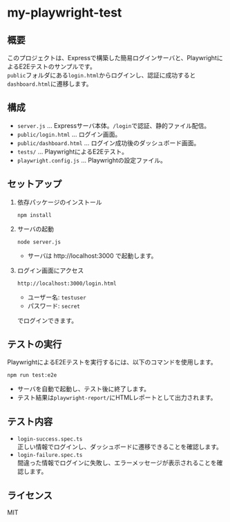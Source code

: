 # my-playwright-test

## 概要

このプロジェクトは、Expressで構築した簡易ログインサーバと、PlaywrightによるE2Eテストのサンプルです。  
`public`フォルダにある`login.html`からログインし、認証に成功すると`dashboard.html`に遷移します。

## 構成

- `server.js` … Expressサーバ本体。`/login`で認証、静的ファイル配信。
- `public/login.html` … ログイン画面。
- `public/dashboard.html` … ログイン成功後のダッシュボード画面。
- `tests/` … PlaywrightによるE2Eテスト。
- `playwright.config.js` … Playwrightの設定ファイル。

## セットアップ

1. 依存パッケージのインストール

   ```
   npm install
   ```

2. サーバの起動

   ```
   node server.js
   ```

   - サーバは http://localhost:3000 で起動します。

3. ログイン画面にアクセス

   ```
   http://localhost:3000/login.html
   ```

   - ユーザー名: `testuser`
   - パスワード: `secret`

   でログインできます。

## テストの実行

PlaywrightによるE2Eテストを実行するには、以下のコマンドを使用します。

```
npm run test:e2e
```

- サーバを自動で起動し、テスト後に終了します。
- テスト結果は`playwright-report/`にHTMLレポートとして出力されます。

## テスト内容

- `login-success.spec.ts`  
  正しい情報でログインし、ダッシュボードに遷移できることを確認します。
- `login-failure.spec.ts`  
  間違った情報でログインに失敗し、エラーメッセージが表示されることを確認します。

## ライセンス

MIT 